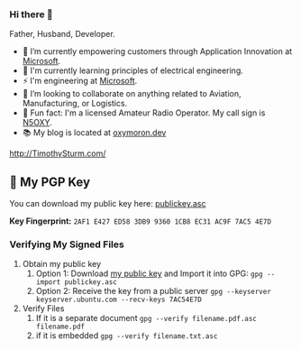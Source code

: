 ### Hi there 👋

Father, Husband, Developer.

<!--
**Oxymoron290/Oxymoron290** is a ✨ _special_ ✨ repository because its `README.md` (this file) appears on your GitHub profile.

Here are some ideas to get you started:

- 🔭 I’m currently working on ...
- 🌱 I’m currently learning ...
- 🤝 I’m looking to collaborate on ...
- 🤔 I’m looking for help with ...
- 💬 Ask me about ...
- 📫 How to reach me: ...
- 😄 Pronouns: ...
- ⚡ Fun fact: ...
-->

- 🔭 I’m currently empowering customers through Application Innovation at [Microsoft](https://microsoft.com/).
- 🌱 I'm currently learning principles of electrical engineering.
- ⚡ I'm engineering at [Microsoft](https://microsoft.com/).
- 🤝 I’m looking to collaborate on anything related to Aviation, Manufacturing, or Logistics.
- 🤸 Fun fact: I'm a licensed Amateur Radio Operator. My call sign is [N5OXY](https://www.qrz.com/db/n5oxy).
- 📚 My blog is located at [oxymoron.dev](https://oxymoron.dev/)

http://TimothySturm.com/

## 🔏 My PGP Key

You can download my public key here:
[publickey.asc](./publickey.asc)

**Key Fingerprint:** `2AF1 E427 ED58 3DB9 9360 1CB8 EC31 AC9F 7AC5 4E7D`

### Verifying My Signed Files

1. Obtain my public key
   1. Option 1: Download [my public key](./publickey.asc) and Import it into GPG: `gpg --import publickey.asc`
   2. Option 2: Receive the key from a public server `gpg --keyserver keyserver.ubuntu.com --recv-keys 7AC54E7D`
2. Verify Files
   1. If it is a separate document `gpg --verify filename.pdf.asc filename.pdf`
   2. if it is embedded `gpg --verify filename.txt.asc`

